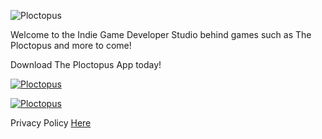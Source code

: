 ![Ploctopus](https://is4-ssl.mzstatic.com/image/thumb/Purple114/v4/40/a2/82/40a282ac-6c30-5787-6bef-87fdb6001d2a/AppIcon-1x_U007emarketing-0-7-0-85-220.png/1200x630wa.png)

Welcome to the Indie Game Developer Studio behind games such as The Ploctopus and more to come!

Download The Ploctopus App today!

[![Ploctopus](https://i.imgur.com/lAW6r4B.png "The Ploctopus on Android")](https://play.google.com/store/apps/details?id=com.benchwarmer.studios.theploctopus&hl=en)

[![Ploctopus](https://i.imgur.com/VR9h0JM.png "The Ploctopus on iOS")](https://apps.apple.com/se/app/the-ploctopus/id1526697057?l=en)

Privacy Policy [Here](https://adamglantz.github.io/The_Benchwarmer_Studios/policy.md)
